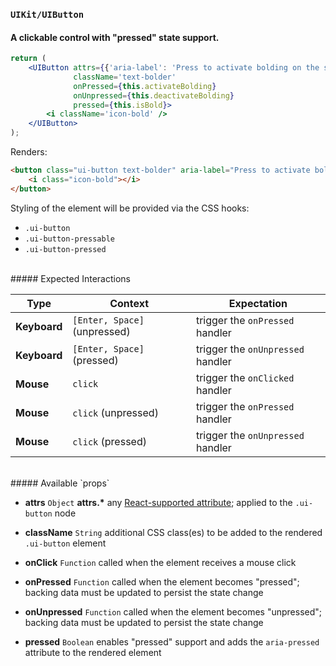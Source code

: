 ### `UIKit/UIButton`
#### A clickable control with "pressed" state support.

```jsx
return (
    <UIButton attrs={{'aria-label': 'Press to activate bolding on the selected text and new input.'}}
              className='text-bolder'
              onPressed={this.activateBolding}
              onUnpressed={this.deactivateBolding}
              pressed={this.isBold}>
        <i className='icon-bold' />
    </UIButton>
);
```
Renders:
```html
<button class="ui-button text-bolder" aria-label="Press to activate bolding on the selected text and new input." aria-pressed="true">
    <i class="icon-bold"></i>
</button>
```

Styling of the element will be provided via the CSS hooks:

- `.ui-button`
- `.ui-button-pressable`
- `.ui-button-pressed`

<br />
##### Expected Interactions

Type | Context | Expectation
---- | ------- | -----------
__Keyboard__ | `[Enter, Space]` (unpressed) | trigger the `onPressed` handler
__Keyboard__ | `[Enter, Space]` (pressed) | trigger the `onUnpressed` handler
__Mouse__ | `click` | trigger the `onClicked` handler
__Mouse__ | `click` (unpressed) | trigger the `onPressed` handler
__Mouse__ | `click` (pressed) | trigger the `onUnpressed` handler

<br />
##### Available `props`

- __attrs__ `Object`
  __attrs.*__ any [React-supported attribute](https://facebook.github.io/react/docs/tags-and-attributes.html#html-attributes); applied to the `.ui-button` node

- __className__ `String`
  additional CSS class(es) to be added to the rendered `.ui-button` element

- __onClick__ `Function`
  called when the element receives a mouse click

- __onPressed__ `Function`
  called when the element becomes "pressed"; backing data must be updated to persist the state change

- __onUnpressed__ `Function`
  called when the element becomes "unpressed"; backing data must be updated to persist the state change

- __pressed__ `Boolean`
  enables "pressed" support and adds the `aria-pressed` attribute to the rendered element
